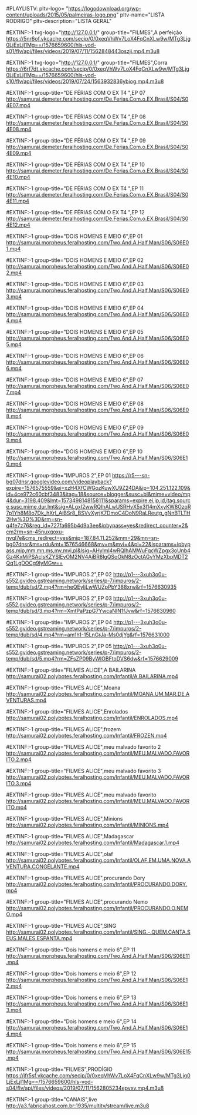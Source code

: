 #PLAYLISTV: pltv-logo= "https://logodownload.org/wp-content/uploads/2015/05/palmeiras-logo.png" pltv-name="LISTA RODRIGO" pltv-description="LISTA GERAL" 

#EXTINF:-1 tvg-logo="http://127.0.0.1/" group-title="FILMES",A perfeição
https://5nr6of.vkcache.com/secip/0/0xeqVhWv7LoX4FqCnXLw9w/MTg3Ljg0LjExLjI1Mg==/1576659600/hls-vod-s01/flv/api/files/videos/2019/07/11/1562848443oszjj.mp4.m3u8

#EXTINF:-1 tvg-logo="http://127.0.0.1/" group-title="FILMES",Corra
https://6rf7dt.vkcache.com/secip/0/0xeqVhWv7LoX4FqCnXLw9w/MTg3Ljg0LjExLjI1Mg==/1576659600/hls-vod-s10/flv/api/files/videos/2019/07/24/1563932836ybiog.mp4.m3u8

#EXTINF:-1 group-title="DE FÉRIAS COM O EX T4 ",EP 07
http://samurai.demeter.feralhosting.com/De.Ferias.Com.o.EX.Brasil/S04/S04E07.mp4

#EXTINF:-1 group-title="DE FÉRIAS COM O EX T4 ",EP 08
http://samurai.demeter.feralhosting.com/De.Ferias.Com.o.EX.Brasil/S04/S04E08.mp4

#EXTINF:-1 group-title="DE FÉRIAS COM O EX T4 ",EP 09
http://samurai.demeter.feralhosting.com/De.Ferias.Com.o.EX.Brasil/S04/S04E09.mp4

#EXTINF:-1 group-title="DE FÉRIAS COM O EX T4 ",EP 10
http://samurai.demeter.feralhosting.com/De.Ferias.Com.o.EX.Brasil/S04/S04E10.mp4

#EXTINF:-1 group-title="DE FÉRIAS COM O EX T4 ",EP 11
http://samurai.demeter.feralhosting.com/De.Ferias.Com.o.EX.Brasil/S04/S04E11.mp4

#EXTINF:-1 group-title="DE FÉRIAS COM O EX T4 ",EP 12
http://samurai.demeter.feralhosting.com/De.Ferias.Com.o.EX.Brasil/S04/S04E12.mp4


#EXTINF:-1 group-title="DOIS HOMENS E MEIO 6",EP 01
http://samurai.morpheus.feralhosting.com/Two.And.A.Half.Man/S06/S06E01.mp4

#EXTINF:-1 group-title="DOIS HOMENS E MEIO 6",EP 02
http://samurai.morpheus.feralhosting.com/Two.And.A.Half.Man/S06/S06E02.mp4

#EXTINF:-1 group-title="DOIS HOMENS E MEIO 6",EP 03
http://samurai.morpheus.feralhosting.com/Two.And.A.Half.Man/S06/S06E03.mp4

#EXTINF:-1 group-title="DOIS HOMENS E MEIO 6",EP 04
http://samurai.morpheus.feralhosting.com/Two.And.A.Half.Man/S06/S06E04.mp4

#EXTINF:-1 group-title="DOIS HOMENS E MEIO 6",EP 05
http://samurai.morpheus.feralhosting.com/Two.And.A.Half.Man/S06/S06E05.mp4

#EXTINF:-1 group-title="DOIS HOMENS E MEIO 6",EP 06
http://samurai.morpheus.feralhosting.com/Two.And.A.Half.Man/S06/S06E06.mp4

#EXTINF:-1 group-title="DOIS HOMENS E MEIO 6",EP 07
http://samurai.morpheus.feralhosting.com/Two.And.A.Half.Man/S06/S06E07.mp4

#EXTINF:-1 group-title="DOIS HOMENS E MEIO 6",EP 08
http://samurai.morpheus.feralhosting.com/Two.And.A.Half.Man/S06/S06E08.mp4

#EXTINF:-1 group-title="DOIS HOMENS E MEIO 6",EP 09
http://samurai.morpheus.feralhosting.com/Two.And.A.Half.Man/S06/S06E09.mp4

#EXTINF:-1 group-title="DOIS HOMENS E MEIO 6",EP 10
http://samurai.morpheus.feralhosting.com/Two.And.A.Half.Man/S06/S06E10.mp4


#EXTINF:-1 group-title="IMPUROS 2",EP 01
https://r5---sn-bg07dnsr.googlevideo.com/videoplayback?expire=1576575559&ei=xzH4XfCWGozKuwXU9Z24DA&ip=104.251.122.109&id=4ce972c60cbf3483&itag=18&source=blogger&susc=bl&mime=video/mp4&dur=3198.409&lmt=1573498148158111&sparams=expire,ei,ip,id,itag,source,susc,mime,dur,lmt&sig=ALgxI2wwRQIhALwUSRHvX5x3I14mXxyKW8OzoR7p1Yh8M8o7Dk_hXrI_AiBSr8_BSVvXyrjK7DmoC4DoN9RaLReutg_gNnBTLTH2Hw%3D%3D&rm=sn-q4fe7z76&req_id=727fa695b4d9a3ee&ipbypass=yes&redirect_counter=2&cm2rm=sn-45nuxgoxu-nvql7e&cms_redirect=yes&mip=187.84.11.252&mm=29&mn=sn-bg07dnsr&ms=rdu&mt=1576546668&mv=m&mvi=4&pl=22&lsparams=ipbypass,mip,mm,mn,ms,mv,mvi,pl&lsig=AHylml4wRQIhAMWuFqcWZpgx3oUnb4Gz4KxMiPSAclsKZYSlEyOM2NV4AiBR8lgQSoOkN8zOctAGvYMzXbpMDT2Qq1LgDOCg9IyMGw==

#EXTINF:-1 group-title="IMPUROS 2",EP 02
http://p1---3xuh3o0u-s552.gvideo.gstreaming.network/series/p-7/impuros/2-temp/dub/sd/2.mp4?rm=heQEyljLwWUZpPbY388xrw&rf=1576630935

#EXTINF:-1 group-title="IMPUROS 2",EP 03
http://p1---3xuh3o0u-s552.gvideo.gstreaming.network/series/p-7/impuros/2-temp/dub/sd/3.mp4?rm=XmtPaPzpG7YwcaNIN1fJvw&rf=1576630960

#EXTINF:-1 group-title="IMPUROS 2",EP 04
http://p1---3xuh3o0u-s552.gvideo.gstreaming.network/series/p-7/impuros/2-temp/dub/sd/4.mp4?rm=am1h1-15LnGrJa-Ms0djYg&rf=1576631000

#EXTINF:-1 group-title="IMPUROS 2",EP 05
http://p1---3xuh3o0u-s552.gvideo.gstreaming.network/series/p-7/impuros/2-temp/dub/sd/5.mp4?rm=ZFsZP09ByWIOBFtoDVS6dw&rf=1576629009


#EXTINF:-1 group-title="FILMES ALICE",A BAILARINA
http://samurai02.polybotes.feralhosting.com/Infantil/A.BAILARINA.mp4

#EXTINF:-1 group-title="FILMES ALICE",Moana
http://samurai02.polybotes.feralhosting.com/Infantil/MOANA.UM.MAR.DE.AVENTURAS.mp4

#EXTINF:-1 group-title="FILMES ALICE",Enrolados
http://samurai02.polybotes.feralhosting.com/Infantil/ENROLADOS.mp4

#EXTINF:-1 group-title="FILMES ALICE",frozem
http://samurai02.polybotes.feralhosting.com/Infantil/FROZEN.mp4

#EXTINF:-1 group-title="FILMES ALICE",meu malvado favorito 2
http://samurai02.polybotes.feralhosting.com/Infantil/MEU.MALVADO.FAVORITO.2.mp4

#EXTINF:-1 group-title="FILMES ALICE",meu malvado favorito 3
http://samurai02.polybotes.feralhosting.com/Infantil/MEU.MALVADO.FAVORITO.3.mp4

#EXTINF:-1 group-title="FILMES ALICE",meu malvado favorito
http://samurai02.polybotes.feralhosting.com/Infantil/MEU.MALVADO.FAVORITO.mp4

#EXTINF:-1 group-title="FILMES ALICE",Minions
http://samurai02.polybotes.feralhosting.com/Infantil/MINIONS.mp4

#EXTINF:-1 group-title="FILMES ALICE",Madagascar
http://samurai02.polybotes.feralhosting.com/Infantil/Madagascar.1.mp4

#EXTINF:-1 group-title="FILMES ALICE",olaf
http://samurai02.polybotes.feralhosting.com/Infantil/OLAF.EM.UMA.NOVA.AVENTURA.CONGELANTE.mp4

#EXTINF:-1 group-title="FILMES ALICE",procurando Dory
http://samurai02.polybotes.feralhosting.com/Infantil/PROCURANDO.DORY.mp4

#EXTINF:-1 group-title="FILMES ALICE",procurando Nemo
http://samurai02.polybotes.feralhosting.com/Infantil/PROCURANDO.O.NEMO.mp4

#EXTINF:-1 group-title="FILMES ALICE",SING
http://samurai02.polybotes.feralhosting.com/Infantil/SING.-.QUEM.CANTA.SEUS.MALES.ESPANTA.mp4


#EXTINF:-1 group-title="Dois homens e meio 6",EP 11
http://samurai.morpheus.feralhosting.com/Two.And.A.Half.Man/S06/S06E11.mp4

#EXTINF:-1 group-title="Dois homens e meio 6",EP 12
http://samurai.morpheus.feralhosting.com/Two.And.A.Half.Man/S06/S06E12.mp4

#EXTINF:-1 group-title="Dois homens e meio 6",EP 13
http://samurai.morpheus.feralhosting.com/Two.And.A.Half.Man/S06/S06E13.mp4

#EXTINF:-1 group-title="Dois homens e meio 6",EP 14
http://samurai.morpheus.feralhosting.com/Two.And.A.Half.Man/S06/S06E14.mp4

#EXTINF:-1 group-title="Dois homens e meio 6",EP 15
http://samurai.morpheus.feralhosting.com/Two.And.A.Half.Man/S06/S06E15.mp4

#EXTINF:-1 group-title="FILMES",PRODÍGIO
https://jfr5sf.vkcache.com/secip/0/0xeqVhWv7LoX4FqCnXLw9w/MTg3Ljg0LjExLjI1Mg==/1576659600/hls-vod-s04/flv/api/files/videos/2019/07/11/1562805234epvxv.mp4.m3u8

#EXTINF:-1 group-title="CANAIS",live
http://a3.fabricahost.com.br:1935/multitv/stream/live.m3u8
